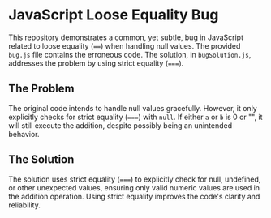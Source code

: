 # JavaScript Loose Equality Bug

This repository demonstrates a common, yet subtle, bug in JavaScript related to loose equality (`==`) when handling null values.  The provided `bug.js` file contains the erroneous code.  The solution, in `bugSolution.js`, addresses the problem by using strict equality (`===`).

## The Problem

The original code intends to handle null values gracefully. However, it only explicitly checks for strict equality (`===`) with `null`.  If either `a` or `b` is 0 or "", it will still execute the addition, despite possibly being an unintended behavior.

## The Solution

The solution uses strict equality (`===`) to explicitly check for null, undefined, or other unexpected values, ensuring only valid numeric values are used in the addition operation.  Using strict equality improves the code's clarity and reliability.